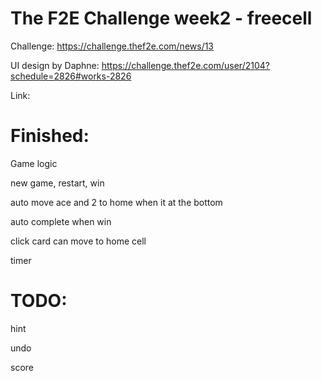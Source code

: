 # The F2E Challenge week2 - freecell
Challenge: https://challenge.thef2e.com/news/13

UI design by Daphne: https://challenge.thef2e.com/user/2104?schedule=2826#works-2826

Link:

# Finished:

Game logic

new game, restart, win

auto move ace and 2 to home when it at the bottom

auto complete when win

click card can move to home cell

timer


# TODO:

hint

undo

score
